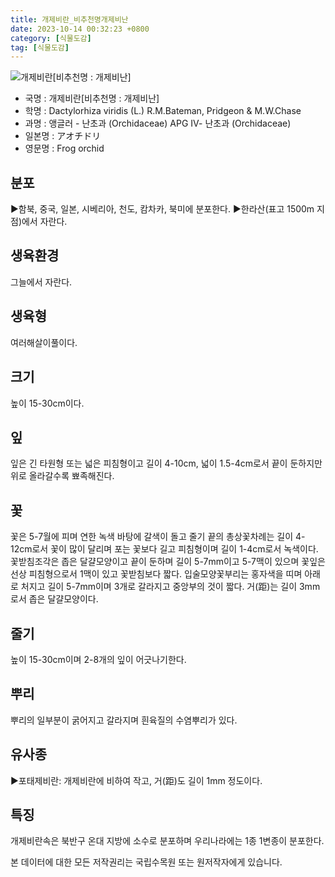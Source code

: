 ```yaml
---
title: 개제비란_비추천명개제비난
date: 2023-10-14 00:32:23 +0800
category: [식물도감]
tag: [식물도감]
---
```




![개제비란[비추천명 : 개제비난]](/fileUpload/plants/basic/Orchidaceae/Coeloglossum/6231/1_th2.JPG)
- 국명 : 개제비란[비추천명 : 개제비난]
- 학명 : Dactylorhiza viridis (L.) R.M.Bateman, Pridgeon & M.W.Chase
- 과명 : 앵글러 - 난초과 (Orchidaceae) APG Ⅳ- 난초과 (Orchidaceae)
- 일본명 : アオチドリ
- 영문명 : Frog orchid


## 분포
▶함북, 중국, 일본, 시베리아, 천도, 캄차카, 북미에 분포한다.▶한라산(표고 1500m 지점)에서 자란다.
## 생육환경
그늘에서 자란다.
## 생육형
여러해살이풀이다.
## 크기
높이 15-30cm이다.
## 잎
잎은 긴 타원형 또는 넓은 피침형이고 길이 4-10cm, 넓이 1.5-4cm로서 끝이 둔하지만 위로 올라갈수록 뾰족해진다.
## 꽃
꽃은 5-7월에 피며 연한 녹색 바탕에 갈색이 돌고 줄기 끝의 총상꽃차례는 길이 4-12cm로서 꽃이 많이 달리며 포는 꽃보다 길고 피침형이며 길이 1-4cm로서 녹색이다. 꽃받침조각은 좁은 달걀모양이고 끝이 둔하며 길이 5-7mm이고 5-7맥이 있으며 꽃잎은 선상 피침형으로서 1맥이 있고 꽃받침보다 짧다. 입술모양꽃부리는 홍자색을 띠며 아래로 처지고 길이 5-7mm이며 3개로 갈라지고 중앙부의 것이 짧다. 거(距)는 길이 3mm 로서 좁은 달걀모양이다.
## 줄기
높이 15-30cm이며 2-8개의 잎이 어긋나기한다.
## 뿌리
뿌리의 일부분이 굵어지고 갈라지며 흰육질의 수염뿌리가 있다.
## 유사종
▶포태제비란: 개제비란에 비하여 작고, 거(距)도 길이 1mm 정도이다.
## 특징
개제비란속은 북반구 온대 지방에 소수로 분포하며 우리나라에는 1종 1변종이 분포한다.






본 데이터에 대한 모든 저작권리는 국립수목원 또는 원저작자에게 있습니다.
